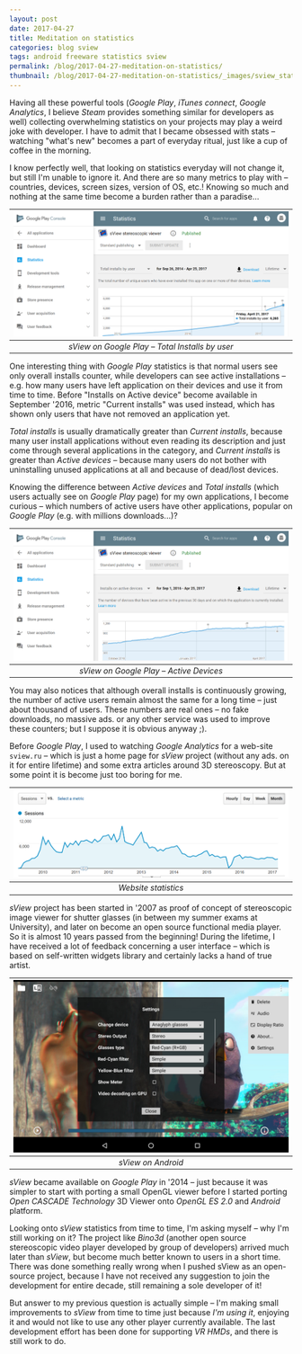 ```yaml
---
layout: post
date: 2017-04-27
title: Meditation on statistics
categories: blog sview
tags: android freeware statistics sview
permalink: /blog/2017-04-27-meditation-on-statistics/
thumbnail: /blog/2017-04-27-meditation-on-statistics/_images/sview_stats_installs.png
---
```


Having all these powerful tools (*Google Play*, *iTunes connect*, *Google Analytics*, I believe *Steam* provides something similar for developers as well)
collecting overwhelming statistics on your projects may play a weird joke with developer.
I have to admit that I became obsessed with stats – watching "what's new" becomes a part of everyday ritual, just like a cup of coffee in the morning.

I know perfectly well, that looking on statistics everyday will not change it, but still I'm unable to ignore it.
And there are so many metrics to play with – countries, devices, screen sizes, version of OS, etc.!
Knowing so much and nothing at the same time become a burden rather than a paradise...

<!--break-->

| ![sview_stats_installs](_images/sview_stats_installs.png) |
|:--:|
| *sView on Google Play – Total Installs by user* |

One interesting thing with *Google Play* statistics is that normal users see only overall installs counter,
while developers can see active installations – e.g. how many users have left application on their devices and use it from time to time.
Before "Installs on Active device" become available in September '2016, metric "Current installs" was used instead, which has shown only users that have not removed an application yet.

*Total installs* is usually dramatically greater than *Current installs*, because many user install applications without even reading its description
and just come through several applications in the category, and *Current installs* is greater than *Active devices* – because many users
do not bother with uninstalling unused applications at all and because of dead/lost devices.

Knowing the difference between *Active devices* and *Total installs* (which users actually see on *Google Play* page) for my own applications,
I become curious – which numbers of active users have other applications, popular on *Google Play* (e.g. with millions downloads...)?

| ![sview_stats_active](_images/sview_stats_active.png) |
|:--:|
| *sView on Google Play – Active Devices* |

You may also notices that although overall installs is continuously growing, the number of active users remain almost the same for a long time – just about thousand of users.
These numbers are real ones – no fake downloads, no massive ads. or any other service was used to improve these counters; but I suppose it is obvious anyway ;).

Before *Google Play*, I used to watching *Google Analytics* for a web-site `sview.ru` – which is just a home page for *sView* project
(without any ads. on it for entire lifetime) and some extra articles around 3D stereoscopy.
But at some point it is become just too boring for me.

| ![sviewru_stats](_images/sviewru_stats.png) |
|:--:|
| *Website statistics* |

*sView* project has been started in '2007 as proof of concept of stereoscopic image viewer for shutter glasses (in between my summer exams at University),
and later on become an open source functional media player.
So it is almost 10 years passed from the beginning!
During the lifetime, I have received a lot of feedback concerning a user interface – which is based on self-written widgets library and certainly lacks a hand of true artist.

| ![sview_android](_images/sview_android.jpg) |
|:--:|
| *sView on Android* |

*sView* became available on *Google Play* in '2014 – just because it was simpler to start with porting
a small OpenGL viewer before I started porting *Open CASCADE Technology* 3D Viewer onto *OpenGL ES 2.0* and *Android* platform.

Looking onto *sView* statistics from time to time, I'm asking myself – why I'm still working on it?
The project like *Bino3d* (another open source stereoscopic video player developed by group of developers) arrived much later than *sView*, but become much better known to users in a short time.
There was done something really wrong when I pushed sView as an open-source project, because I have not received any suggestion to join the development for entire decade, still remaining a sole developer of it!

But answer to my previous question is actually simple – I'm making small improvements to *sView* from time to time just because *I'm using it*,
enjoying it and would not like to use any other player currently available.
The last development effort has been done for supporting *VR HMDs*, and there is still work to do.
